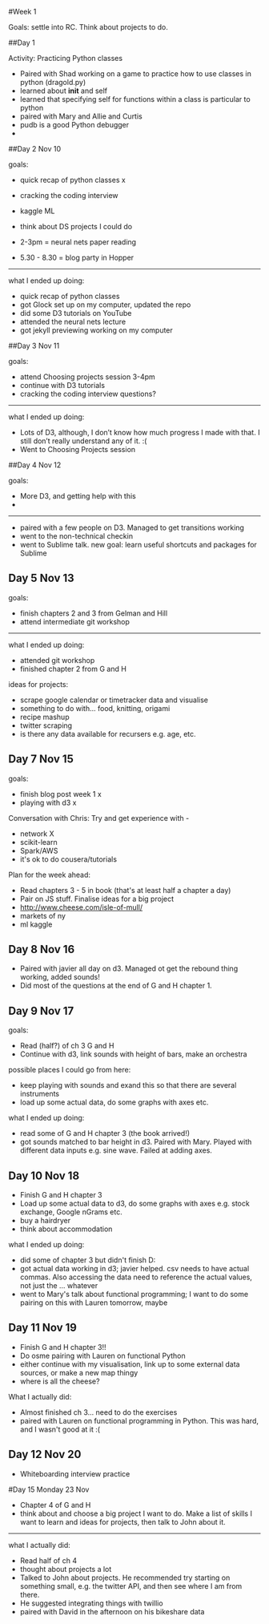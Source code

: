 #Week 1

Goals: settle into RC. Think about projects to do.


##Day 1

Activity: Practicing Python classes

- Paired with Shad working on a game to practice how to use classes in python (dragold.py)
- learned about __init__ and self
- learned that specifying self for functions within a class is particular to python
- paired with Mary and Allie and Curtis
- pudb is a good Python debugger
- 

##Day 2 Nov 10

goals:
- quick recap of python classes x
- cracking the coding interview
- kaggle ML
- think about DS projects I could do

- 2-3pm = neural nets paper reading
- 5.30 - 8.30 = blog party in Hopper

--------------------------------------

what I ended up doing:
- quick recap of python classes
- got Glock set up on my computer, updated the repo
- did some D3 tutorials on YouTube
- attended the neural nets lecture
- got jekyll previewing working on my computer

##Day 3 Nov 11

goals:
- attend Choosing projects session 3-4pm
- continue with D3 tutorials
- cracking the coding interview questions?

--------------------------------------

what I ended up doing:
- Lots of D3, although, I don’t know how much progress I made with that. I still don’t really understand any of it. :(
- Went to Choosing Projects session

##Day 4 Nov 12

goals:
- More D3, and getting help with this
- 

--------------------------------------
- paired with a few people on D3. Managed to get transitions working
- went to the non-technical checkin
- went to Sublime talk. new goal: learn useful shortcuts and packages for Sublime

## Day 5 Nov 13

goals:
- finish chapters 2 and 3 from Gelman and Hill
- attend intermediate git workshop

--------------------------------------

what I ended up doing:
- attended git workshop
- finished chapter 2 from G and H


ideas for projects:
- scrape google calendar or timetracker data and visualise
- something to do with... food, knitting, origami
- recipe mashup
- twitter scraping
- is there any data available for recursers e.g. age, etc.

## Day 7 Nov 15

goals:
- finish blog post week 1 x
- playing with d3 x

Conversation with Chris:
Try and get experience with - 
- network X
- scikit-learn
- Spark/AWS
- it's ok to do cousera/tutorials

Plan for the week ahead:
- Read chapters 3 - 5 in book (that's at least half a chapter a day)
- Pair on JS stuff. Finalise ideas for a big project
- http://www.cheese.com/isle-of-mull/
- markets of ny 
- ml kaggle

## Day 8 Nov 16

- Paired with javier all day on d3. Managed ot get the rebound thing working, added sounds!
- Did most of the questions at the end of G and H chapter 1.

## Day 9 Nov 17

goals:
- Read (half?) of ch 3 G and H
- Continue with d3, link sounds with height of bars, make an orchestra

possible places I could go from here:
- keep playing with sounds and exand this so that there are several instruments
- load up some actual data, do some graphs with axes etc. 

what I ended up doing:
- read some of G and H chapter 3 (the book arrived!)
- got sounds matched to bar height in d3. Paired with Mary. Played with different data inputs e.g. sine wave. Failed at adding axes.

## Day 10 Nov 18

- Finish G and H chapter 3
- Load up some actual data to d3, do some graphs with axes e.g. stock exchange, Google nGrams etc.
- buy a hairdryer
- think about accommodation 

what I ended up doing:
- did some of chapter 3 but didn't finish D:
- got actual data working in d3; javier helped. csv needs to have actual commas. Also accessing the data need to reference the actual values, not just the ... whatever 
- went to Mary's talk about functional programming; I want to do some pairing on this with Lauren tomorrow, maybe

## Day 11 Nov 19

- Finish G and H chapter 3!!
- Do osme pairing with Lauren on functional Python
- either continue with my visualisation, link up to some external data sources, or make a new map thingy
- where is all the cheese? 

What I actually did:

- Almost finished ch 3... need to do the exercises
- paired with Lauren on functional programming in Python. This was hard, and I wasn't good at it :(


## Day 12 Nov 20
- Whiteboarding interview practice

#Day 15 Monday 23 Nov
- Chapter 4 of G and H
- think about and choose a big project I want to do. Make a list of skills I want to learn and ideas for projects, then talk to John about it.

-------------
what I actually did:
- Read half of ch 4
- thought about projects a lot
- Talked to John about projects. He recommended try starting on something small, e.g. the twitter API, and then see where I am from there. 
- He suggested integrating things with twillio
- paired with David in the afternoon on his bikeshare data





